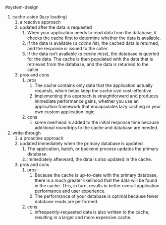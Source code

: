 #system-design
1. cache-aside (lazy loading) 
	1. a reactive approach
	2. updated after the data is requested
		1. When your application needs to read data from the database, it checks the cache first to determine whether the data is available.
		2. If the data is available (_a cache hit_), the cached data is returned, and the response is issued to the caller.
		3. If the data isn’t available (_a cache miss_), the database is queried for the data. The cache is then populated with the data that is retrieved from the database, and the data is returned to the caller.
	3. pros and cons
		1. pros
			1. The cache contains only data that the application actually requests, which helps keep the cache size cost-effective.
			2. Implementing this approach is straightforward and produces immediate performance gains, whether you use an application framework that encapsulates lazy caching or your own custom application logic.
		2. cons
			1. some overhead is added to the initial response time because additional roundtrips to the cache and database are needed.
2. write-through
	1. a proactive approach
	2. updated immediately when the primary database is updated
		1. The application, batch, or backend process updates the primary database.
		2. Immediately afterward, the data is also updated in the cache.
	3. pros and cons
		1. pros:
			1. Because the cache is up-to-date with the primary database, there is a much greater likelihood that the data will be found in the cache. This, in turn, results in better overall application performance and user experience.
			2. The performance of your database is optimal because fewer database reads are performed.
		2. cons:
			1. infrequently-requested data is also written to the cache, resulting in a larger and more expensive cache.

